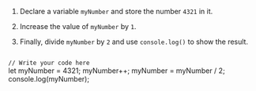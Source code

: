 1. Declare a variable `myNumber`
and
store the number `4321` in it.

2. Increase the value of `myNumber` by `1`.

3. Finally, divide `myNumber` by `2`
and
use `console.log()` to show the result.

<Editor lang="javascript" type="exercise">
<code>
// Write your code here
</code>

<solution>
let myNumber = 4321;
myNumber++;
myNumber = myNumber / 2;
console.log(myNumber);
</solution>
</Editor>
